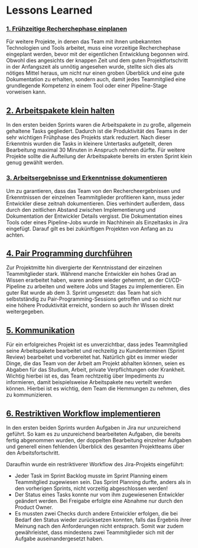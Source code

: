 # Lessons Learned

### <u>1. Frühzeitige Recherchephase einplanen</u>

Für weitere Projekte, in denen das Team mit ihnen unbekannten Technologien und Tools arbeitet, muss eine vorzeitige Recherchephase eingeplant werden, bevor mit der eigentlichen Entwicklung begonnen wird. Obwohl dies angesichts der knappen Zeit und dem guten Projektfortschritt in der Anfangszeit als unnötig angesehen wurde, stellte sich dies als nötiges Mittel heraus, um nicht nur einen groben Überblick und eine gute Dokumentation zu erhalten, sondern auch, damit jedes Teammitglied eine grundlegende Kompetenz in einem Tool oder einer Pipeline-Stage vorweisen kann.

## <u>2. Arbeitspakete klein halten</u>

In den ersten beiden Sprints waren die Arbeitspakete in zu große, allgemein gehaltene Tasks gegliedert. Dadurch ist die Produktivität des Teams in der sehr wichtigen Frühphase des Projekts stark reduziert. Nach dieser Erkenntnis wurden die Tasks in kleinere Untertasks aufgeteilt, deren Bearbeitung maximal 30 Minuten in Anspruch nehmen dürfte. Für weitere Projekte sollte die Aufteilung der Arbeitspakete bereits im ersten Sprint klein genug gewählt werden.

### <u>3. Arbeitsergebnisse und Erkenntnisse dokumentieren</u>

Um zu garantieren, dass das Team von den Rechercheergebnissen und Erkenntnissen der einzelnen Teammitglieder profitieren kann, muss jeder Entwickler diese zeitnah dokumentieren. Dies verhindert außerdem, dass durch den zeitlichen Abstand zwischen Implementierung und Dokumentation der Entwickler Details vergisst.
Die Dokumentation eines Tools oder eines Pipeline-Jobs wurde im Nachhinein als Einzeltasks in Jira eingefügt. Darauf gilt es bei zukünftigen Projekten von Anfang an zu achten.

## <u>4. Pair Programming durchführen</u>

Zur Projektmitte hin divergierte der Kenntnisstand der einzelnen Teammitglieder stark. Während manche Entwickler ein hohes Grad an Wissen erarbeitet haben, waren andere wieder gehemmt, an der CI/CD-Pipeline zu arbeiten und weitere Jobs und Stages zu implementieren.
Ein guter Rat wurde ab dem 3. Sprint umgesetzt: das Team hat sich selbstständig zu Pair-Programming-Sessions getroffen und so nicht nur eine höhere Produktivität erreicht, sondern so auch ihr Wissen direkt weitergegeben.

## <u>5. Kommunikation</u>
Für ein erfolgreiches Projekt ist es unverzichtbar, dass jedes Teammitglied seine Arbeitspakete bearbeitet und rechzeitig zu Kundenterminen (Sprint Review) bearbeitet und vorbereitet hat. Natürlich gibt es immer wieder Dinge, die das Team von der Arbeit am Projekt abhalten können, seien es Abgaben für das Studium, Arbeit, private Verpflichtungen oder Krankheit. Wichtig hierbei ist es, das Team rechtzeitig über Impediments zu informieren, damit beispielsweise Arbeitspakete neu verteilt werden können. Hierbei ist es wichtig, dem Team die Hemmungen zu nehmen, dies zu kommunizieren.

## <u>6. Restriktiven Workflow implementieren</u>

In den ersten beiden Sprints wurden Aufgaben in Jira nur unzureichend geführt. So kam es zu unzureichend bearbeiteten Aufgaben, die bereits fertig abgenommen wurden, der doppelten Bearbeitung einzelner Aufgaben und generell einen fehlenden Überblick des gesamten Projektteams über den Arbeitsfortschritt.

Daraufhin wurde ein restriktiverer Workflow des Jira-Projekts eingeführt: 
- Jeder Task im Sprint Backlog musste im Sprint Planning einem Teammitglied zugewiesen sein. Das Sprint Planning durfte, anders als in den vorherigen Sprints, nicht vorzeitig abgeschlossen werden!
- Der Status eines Tasks konnte nur vom ihm zugewiesenen Entwickler geändert werden. Bei Freigabe erfolgte eine Abnahme nur durch den Product Owner.
- Es mussten zwei Checks durch andere Entwickler erfolgen, die bei Bedarf den Status wieder zurücksetzen konnten, falls das Ergebnis ihrer Meinung nach den Anforderungen nicht entsprach. Somit war zudem gewährleistet, dass mindestens zwei Teammitglieder sich mit der Aufgabe auseinandergesetzt haben.

